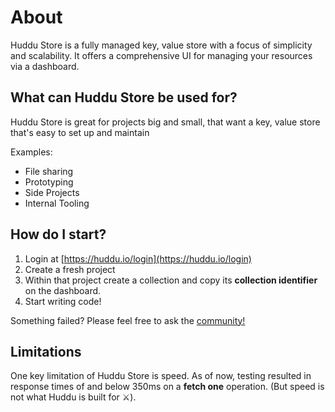 # About

Huddu Store is a fully managed key, value store with a focus of simplicity and scalability. It offers a comprehensive UI for managing your resources via a dashboard.

## What can Huddu Store be used for?

Huddu Store is great for projects big and small, that want a key, value store that's easy to set up and maintain

Examples:

* File sharing
* Prototyping
* Side Projects
* Internal Tooling

## How do I start?

1. Login at [https://huddu.io/login](https://huddu.io/login)
2. Create a  fresh project
3. Within that project create a collection and copy its **collection identifier** on the dashboard.
4. Start writing code!

Something failed? Please feel free to ask the [community!](../other/community.md)&#x20;

## Limitations

One key limitation of Huddu Store is speed. As of now, testing resulted in response times of and below 350ms on a **fetch one** operation. (But speed is not what Huddu is built for ⚔️).
